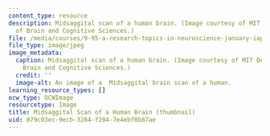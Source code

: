 ```yaml
---
content_type: resource
description: Midsaggital scan of a human brain. (Image courtesy of MIT Department
  of Brain and Cognitive Sciences.)
file: /media/courses/9-95-a-research-topics-in-neuroscience-january-iap-2003/879c03ec9ecb3284f2047e4ebf0b87ae_9-95aiap03-th.jpg
file_type: image/jpeg
image_metadata:
  caption: Midsaggital scan of a human brain. (Image courtesy of MIT Department of
    Brain and Cognitive Sciences.)
  credit: ''
  image-alt: An image of a  Midsaggital brain scan of a human.
learning_resource_types: []
ocw_type: OCWImage
resourcetype: Image
title: Midsaggital Scan of a Human Brain (thumbnail)
uid: 879c03ec-9ecb-3284-f204-7e4ebf0b87ae
---
```

